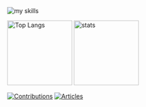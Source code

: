 <img alt="my skills" src="https://skillicons.dev/icons?i=rails,nuxtjs,neovim,dart,flutter,go,nestjs,nextjs,rust,electron,ansible" />

<p align="left"> 
  <img alt="Top Langs" height="150px" src="https://github-readme-stats.vercel.app/api/top-langs/?username=reisuta&layout=compact&show_icons=true&theme=synthwave" />
  <img alt="stats" height="150px" src="https://github-readme-stats.vercel.app/api?username=reisuta&hide=stars&show_icons=true&theme=gruvbox" />
</p>

[![Contributions](https://badgen.org/img/qiita/reisuta/contributions?style=plastic)](https://qiita.com/reisuta)
[![Articles](https://badgen.org/img/qiita/reisuta/articles?style=plastic)](https://qiita.com/reisuta)
